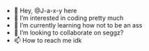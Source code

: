 - 👋 Hey, @J-a-x-y here
- 👀 I’m interested in coding pretty much 
- 🌱 I’m currently learning how not to be an ass
- 💞️ I’m looking to collaborate on seggz?
- 📫 How to reach me idk 

<!---
J-a-x-y/J-a-x-y is a ✨ special ✨ repository because its `README.md` (this file) appears on your GitHub profile.
You can click the Preview link to take a look at your changes.
--->
